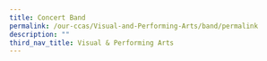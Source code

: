 ```yaml
---
title: Concert Band
permalink: /our-ccas/Visual-and-Performing-Arts/band/permalink
description: ""
third_nav_title: Visual & Performing Arts
---
```

